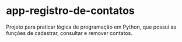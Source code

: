 # app-registro-de-contatos
Projeto para praticar lógica de programação em Python, que possui as funções de cadastrar, consultar e remover contatos.

